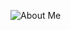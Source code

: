![About Me](https://github.com/Navaneeth-Nagesh/Navaneeth-Nagesh/blob/master/about_me-min.gif)

<!--
### Hi there 👋
**Navaneeth-Nagesh/Navaneeth-Nagesh** is a ✨ _special_ ✨ repository because its `README.md` (this file) appears on your GitHub profile.

Here are some ideas to get you started:

- 🔭 I’m currently working on ...
- 🌱 I’m currently learning ...
- 👯 I’m looking to collaborate on ...
- 🤔 I’m looking for help with ...
- 💬 Ask me about ...
- 📫 How to reach me: ...
- 😄 Pronouns: ...
- ⚡ Fun fact: ...
-->
